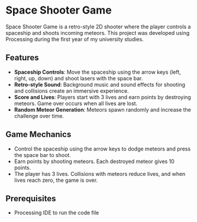 # Space Shooter Game
Space Shooter Game is a retro-style 2D shooter where the player controls a spaceship and shoots incoming meteors. This project was developed using Processing during the first year of my university studies.

## Features
- **Spaceship Controls**: Move the spaceship using the arrow keys (left, right, up, down) and shoot lasers with the space bar.
- **Retro-style Sound**: Background music and sound effects for shooting and collisions create an immersive experience.
- **Score and Lives**: Players start with 3 lives and earn points by destroying meteors. Game over occurs when all lives are lost.
- **Random Meteor Generation**: Meteors spawn randomly and increase the challenge over time.

## Game Mechanics
- Control the spaceship using the arrow keys to dodge meteors and press the space bar to shoot.
- Earn points by shooting meteors. Each destroyed meteor gives 10 points.
- The player has 3 lives. Collisions with meteors reduce lives, and when lives reach zero, the game is over.

## Prerequisites
- Processing IDE to run the code file
  
